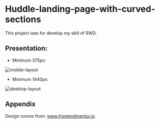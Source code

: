 # Huddle-landing-page-with-curved-sections

This project was for develop my skill of RWD.

## Presentation:

* Minimum 375px:

![mobile-layout](https://user-images.githubusercontent.com/62474258/189481468-f5c67d21-ed4e-4d17-8b87-e99e8ff90e14.gif)

* Minimum 1440px:

![desktop-layout](https://user-images.githubusercontent.com/62474258/189481775-b7eec97d-1cd3-4601-a05e-c18b3a807da6.gif)

## Appendix

Design comes from: www.frontendmentor.io
